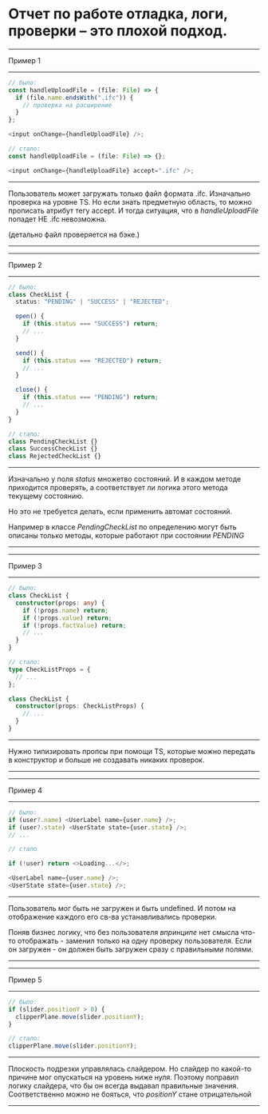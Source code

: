 # Отчет по работе отладка, логи, проверки – это плохой подход.

---

Пример 1

---

```typescript
// было:
const handleUploadFile = (file: File) => {
  if (file.name.endsWith(".ifc")) {
    // проверка на расширение
  }
};

<input onChange={handleUploadFile} />;

// стало:
const handleUploadFile = (file: File) => {};

<input onChange={handleUploadFile} accept=".ifc" />;
```

---

Пользователь может загружать только файл формата .ifc. Изначально проверка на уровне TS. Но если знать предметную область, то можно прописать атрибут тегу accept. И тогда ситуация, что в _handleUploadFile_ попадет НЕ .ifc невозможна.

(детально файл проверяется на бэке.)

---

---

Пример 2

---

```typescript
// было:
class CheckList {
  status: "PENDING" | "SUCCESS" | "REJECTED";

  open() {
    if (this.status === "SUCCESS") return;
    // ...
  }

  send() {
    if (this.status === "REJECTED") return;
    // ...
  }

  close() {
    if (this.status === "PENDING") return;
    // ...
  }
}

// стало:
class PendingCheckList {}
class SuccessCheckList {}
class RejectedCheckList {}
```

---

Изначально у поля _status_ множетво состояний. И в каждом методе приходится проверять, а соответствует ли логика этого метода текущему состоянию.

Но это не требуется делать, если применить автомат состояний.

Например в классе _PendingCheckList_ по определению могут быть описаны только методы, которые работают при состоянии _PENDING_

---

---

Пример 3

---

```typescript
// было:
class CheckList {
  constructor(props: any) {
    if (!props.name) return;
    if (!props.value) return;
    if (!props.factValue) return;
    // ...
  }
}

// стало:
type CheckListProps = {
  // ...
};

class CheckList {
  constructor(props: CheckListProps) {
    // ...
  }
}
```

---

Нужно типизировать пропсы при помощи TS, которые можно передать в конструктор и больше не создавать никаких проверок.

---

---

Пример 4

---

```typescript
// было:
if (user?.name) <UserLabel name={user.name} />;
if (user?.state) <UserState state={user.state} />;
// ...

// стало

if (!user) return <>Loading...</>;

<UserLabel name={user.name} />;
<UserState state={user.state} />;
```

---

Пользователь мог быть не загружен и быть undefined. И потом на отображение каждого его св-ва устанавливались проверки.

Поняв бизнес логику, что без пользователя _впринципе_ нет смысла что-то отображать - заменил только на одну проверку пользователя. Если он загружен - он должен быть загружен сразу с правильными полями.

---

---

Пример 5

---

```typescript
// было:
if (slider.positionY > 0) {
  clipperPlane.move(slider.positionY);
}

// стало:
clipperPlane.move(slider.positionY);
```

---

Плоскость подрезки управлялась слайдером. Но слайдер по какой-то причине мог опускаться на уровень ниже нуля. Поэтому поправил логику слайдера, что бы он всегда выдавал правильные значения. Соответственно можно не бояться, что _positionY_ стане отрицательной

---

